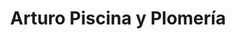 ---
title: "Arturo Piscina y Plomería"
url: /coronado/arturo-piscina-y-plomeria/
shop: Supermarkt
---